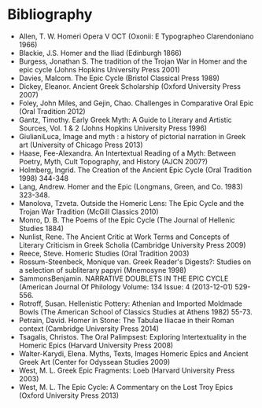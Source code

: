 # Bibliography

- Allen, T. W. Homeri Opera V OCT (Oxonii: E Typographeo Clarendoniano 1966)
- Blackie, J.S. Homer and the Iliad (Edinburgh 1866)
- Burgess, Jonathan S. The tradition of the Trojan War in Homer and the epic cycle (Johns Hopkins University Press 2001)
- Davies, Malcom. The Epic Cycle (Bristol Classical Press 1989)
- Dickey, Eleanor. Ancient Greek Scholarship (Oxford University Press 2007)
- Foley, John Miles, and Gejin, Chao. Challenges in Comparative Oral Epic (Oral Tradition 2012)
- Gantz, Timothy. Early Greek Myth: A Guide to Literary and Artistic Sources, Vol. 1 & 2 (Johns Hopkins University Press 1996)
- GiulianiLuca, Image and myth : a history of pictorial narration in Greek art (University of Chicago Press 2013)
- Haase, Fee-Alexandra. An Intertextual Reading of a Myth: Between Poetry, Myth, Cult Topography, and History (AJCN 2007?)
- Holmberg, Ingrid. The Creation of the Ancient Epic Cycle (Oral Tradition 1998) 344-348
- Lang, Andrew. Homer and the Epic (Longmans, Green, and Co. 1983) 323-348.
- Manolova, Tzveta. Outside the Homeric Lens: The Epic Cycle and the Trojan War Tradition (McGill Classics 2010)
- Monro, D. B. The Poems of the Epic Cycle (The Journal of Hellenic Studies 1884)
- Nunlist, Rene. The Ancient Critic at Work Terms and Concepts of Literary Criticism in Greek Scholia (Cambridge University Press 2009)
- Reece, Steve. Homeric Studies (Oral Tradition 2003)
- Rossum-Steenbeck, Monique van. Greek Reader's Digests?: Studies on a selection of subliterary papyri (Mnemosyne 1998)
- SammonsBenjamin. NARRATIVE DOUBLETS IN THE EPIC CYCLE (American Journal Of Philology Volume: 134 Issue: 4 (2013-12-01) 529-556.
- Rotroff, Susan. Hellenistic Pottery: Athenian and Imported Moldmade Bowls (The American School of Classics Studies at Athens 1982) 55-73.
- Petrain, David. Homer in Stone: The Tabulae Iliacae in their Roman context (Cambridge University Press 2014)
- Tsagalis, Christos. The Oral Palimpsest: Exploring Intertextuality in the Homeric Epics (Harvard University Press 2008)
- Walter-Karydi, Elena. Myths, Texts, Images Homeric Epics and Ancient Greek Art (Center for Odyssean Studies 2009)
- West, M. L. Greek Epic Fragments: Loeb (Harvard University Press 2003)
- West, M. L. The Epic Cycle: A Commentary on the Lost Troy Epics (Oxford University Press 2013)
